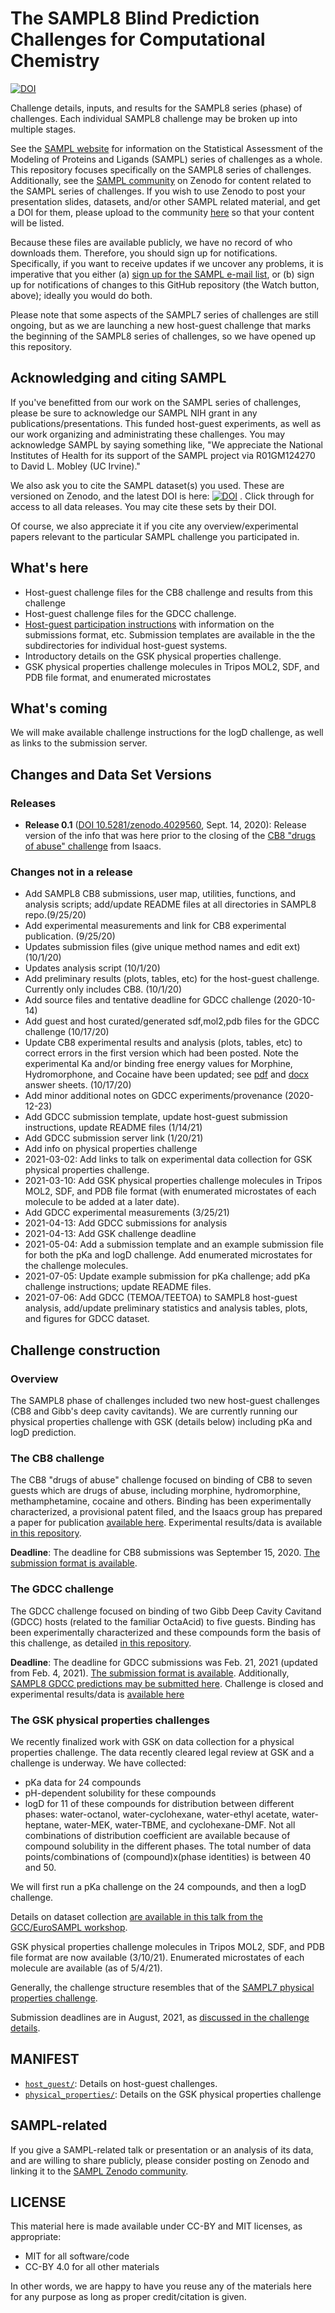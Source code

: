 # The SAMPL8 Blind Prediction Challenges for Computational Chemistry
[![DOI](https://zenodo.org/badge/271066350.svg)](https://zenodo.org/badge/latestdoi/271066350)



Challenge details, inputs, and results for the SAMPL8 series (phase) of challenges. Each individual SAMPL8 challenge may be broken up into multiple stages.

See the [SAMPL website](https://samplchallenges.github.io/) for information on the Statistical Assessment of the Modeling of Proteins and Ligands (SAMPL) series of challenges as a whole. This repository focuses specifically on the SAMPL8 series of challenges. Additionally, see the [SAMPL community](https://zenodo.org/communities/sampl/?page=1&size=20) on Zenodo for content related to the SAMPL series of challenges. If you wish to use Zenodo to post your presentation slides, datasets, and/or other SAMPL related material, and get a DOI for them, please upload to the community [here](https://zenodo.org/communities/sampl/?page=1&size=20) so that your content will be listed.

Because these files are available publicly, we have no record of who downloads them. Therefore, you should sign up for notifications. Specifically, if you want to receive updates if we uncover any problems, it is imperative that you either (a) [sign up for the SAMPL e-mail list](https://mailchi.mp/e36018629725/sampl8-sign-ups), or (b) sign up for notifications of changes to this GitHub repository (the Watch button, above); ideally you would do both.

Please note that some aspects of the SAMPL7 series of challenges are still ongoing, but as we are launching a new host-guest challenge that marks the beginning of the SAMPL8 series of challenges, so we have opened up this repository.

## Acknowledging and citing SAMPL

If you've benefitted from our work on the SAMPL series of challenges, please be sure to acknowledge our SAMPL NIH grant in any publications/presentations. This funded host-guest experiments, as well as our work organizing and administrating these challenges. You may acknowledge SAMPL by saying something like, "We appreciate the National Institutes of Health for its support of the SAMPL project via R01GM124270 to David L. Mobley (UC Irvine)."

We also ask you to cite the SAMPL dataset(s) you used. These are versioned on Zenodo, and the latest DOI is here: [![DOI](https://zenodo.org/badge/271066350.svg)](https://zenodo.org/badge/latestdoi/271066350) . Click through for access to all data releases. You may cite these sets by their DOI.

Of course, we also appreciate it if you cite any overview/experimental papers relevant to the particular SAMPL challenge you participated in.

## What's here
- Host-guest challenge files for the CB8 challenge and results from this challenge
- Host-guest challenge files for the GDCC challenge.
- [Host-guest participation instructions](https://github.com/samplchallenges/SAMPL8/blob/master//host_guest_instructions.md) with information on the submissions format, etc. Submission templates are available in the the subdirectories for individual host-guest systems.
- Introductory details on the GSK physical properties challenge.
- GSK physical properties challenge molecules in Tripos MOL2, SDF, and PDB file format, and enumerated microstates

## What's coming

We will make available challenge instructions for the logD challenge, as well as links to the submission server.


## Changes and Data Set Versions

### Releases
- **Release 0.1** ([DOI 10.5281/zenodo.4029560](http://dx.doi.org/10.5281/zenodo.4029560), Sept. 14, 2020): Release version of the info that was here prior to the closing of the [CB8 "drugs of abuse" challenge](https://github.com/samplchallenges/SAMPL8/tree/master/host_guest/CB8) from Isaacs.

### Changes not in a release

- Add SAMPL8 CB8 submissions, user map, utilities, functions, and analysis scripts; add/update README files at all directories in SAMPL8 repo.(9/25/20)
- Add experimental measurements and link for CB8 experimental publication. (9/25/20)
- Updates submission files (give unique method names and edit ext) (10/1/20)
- Updates analysis script (10/1/20)
- Add preliminary results (plots, tables, etc) for the host-guest challenge. Currently only includes CB8. (10/1/20)
- Add source files and tentative deadline for GDCC challenge (2020-10-14)
- Add guest and host curated/generated sdf,mol2,pdb files for the GDCC challenge (10/17/20)
- Update CB8 experimental results and analysis (plots, tables, etc) to correct errors in the first version which had been posted. Note the experimental Ka and/or binding free energy values for Morphine, Hydromorphone, and Cocaine have been updated; see [pdf](https://github.com/samplchallenges/SAMPL8/blob/master/host_guest/Analysis/ExperimentalMeasurements/CB8-DOA-SAMPL-Answer-Sheet-20201014.pdf) and [docx](https://github.com/samplchallenges/SAMPL8/blob/master/host_guest/Analysis/ExperimentalMeasurements/CB8-DOA-SAMPL-Answer-Sheet-20201014.docx) answer sheets. (10/17/20)
- Add minor additional notes on GDCC experiments/provenance (2020-12-23)
- Add GDCC submission template, update host-guest submission instructions, update README files (1/14/21)
- Add GDCC submission server link (1/20/21)
- Add info on physical properties challenge
- 2021-03-02: Add links to talk on experimental data collection for GSK physical properties challenge.
- 2021-03-10: Add GSK physical properties challenge molecules in Tripos MOL2, SDF, and PDB file format (with enumerated microstates of each molecule to be added at a later date).
- Add GDCC experimental measurements (3/25/21)
- 2021-04-13: Add GDCC submissions for analysis
- 2021-04-13: Add GSK challenge deadline
- 2021-05-04: Add a submission template and an example submission file for both the pKa and logD challenge. Add enumerated microstates for the challenge molecules.
- 2021-07-05: Update example submission for pKa challenge; add pKa challenge instructions; update README files.
- 2021-07-06: Add GDCC (TEMOA/TEETOA) to SAMPL8 host-guest analysis, add/update preliminary statistics and analysis tables, plots, and figures for GDCC dataset. 

## Challenge construction

### Overview

The SAMPL8 phase of challenges included two new host-guest challenges (CB8 and Gibb's deep cavity cavitands). We are currently running our physical properties challenge with GSK (details below) including pKa and logD prediction.


### The CB8 challenge

The CB8 "drugs of abuse" challenge focused on binding of CB8 to seven guests which are drugs of abuse, including morphine, hydromorphine, methamphetamine, cocaine and others. Binding has been experimentally characterized, a provisional patent filed, and the Isaacs group has prepared a paper for publication [available here](https://chemrxiv.org/articles/preprint/In_Vitro_and_In_Vivo_Sequestration_of_Phencyclidine_by_Me4Cucurbit_8_uril/12994004). Experimental results/data is available [in this repository](https://github.com/samplchallenges/SAMPL8/blob/master/host_guest/Analysis/ExperimentalMeasurements/).

**Deadline**: The deadline for CB8 submissions was September 15, 2020. [The submission format is available](https://github.com/samplchallenges/SAMPL8/blob/master/host_guest/CB8/CB8_submissions.txt).

### The GDCC challenge

The GDCC challenge focused on binding of two Gibb Deep Cavity Cavitand (GDCC) hosts (related to the familiar OctaAcid) to five guests. Binding has been experimentally characterized and these compounds form the basis of this challenge, as detailed [in this repository](host_guest/GDCC/README.md).

**Deadline**: The deadline for GDCC submissions was Feb. 21, 2021 (updated from Feb. 4, 2021). [The submission format is available](https://github.com/samplchallenges/SAMPL8/blob/master/host_guest/GDCC/GDCC_submissions.txt). Additionally, [SAMPL8 GDCC predictions may be submitted here](http://sampl-submit.us-west-1.elasticbeanstalk.com/submit/SAMPL8-GDCC). Challenge is closed and experimental results/data is [available here](https://github.com/samplechallenges/SAMPL8/blob/master/host_guest/Analysis/ExperimentalMeasurements/Final-Data-Table-031621-SAMPL8.docx)

### The GSK physical properties challenges

We recently finalized work with GSK on data collection for a physical properties challenge. The data recently cleared legal review at GSK and a challenge is underway. We have collected:

- pKa data for 24 compounds
- pH-dependent solubility for these compounds
- logD for 11 of these compounds for distribution between different phases: water-octanol, water-cyclohexane, water-ethyl acetate, water-heptane, water-MEK, water-TBME, and cyclohexane-DMF. Not all combinations of distribution coefficient are available because of compound solubility in the different phases. The total number of data points/combinations of (compound)x(phase identities) is between 40 and 50.

We will first run a pKa challenge on the 24 compounds, and then a logD challenge.

Details on dataset collection [are available in this talk from the GCC/EuroSAMPL workshop](https://dx.doi.org/10.5281/zenodo.4245127).

GSK physical properties challenge molecules in Tripos MOL2, SDF, and PDB file format are now available (3/10/21). Enumerated microstates of each molecule are available (as of 5/4/21).

Generally, the challenge structure resembles that of the [SAMPL7 physical properties challenge](https://doi.org/10.26434/chemrxiv.14461962.v1).

Submission deadlines are in August, 2021, as [discussed in the challenge details](physical_properties/README.md).


## MANIFEST
- [`host_guest/`](host_guest/): Details on host-guest challenges.
- [`physical_properties/`](physical_properties/): Details on the GSK physical properties challenge

## SAMPL-related
If you give a SAMPL-related talk or presentation or an analysis of its data, and are willing to share publicly, please consider posting on Zenodo and linking it to the [SAMPL Zenodo community](https://zenodo.org/communities/sampl?page=1&size=20).

## LICENSE

This material here is made available under CC-BY and MIT licenses, as appropriate:

- MIT for all software/code
- CC-BY 4.0 for all other materials

In other words, we are happy to have you reuse any of the materials here for any purpose as long as proper credit/citation is given.
